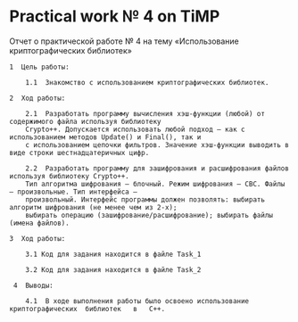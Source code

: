 # Practical work № 4 on TiMP

Отчет о практической работе № 4 на тему «Использование криптографических библиотек»

    1  Цель работы:
        
        1.1  Знакомство с использованием криптографических библиотек. 
    
    2  Ход работы:
        
        2.1  Разработать программу вычисления хэш-функции (любой) от содержимого файла используя библиотеку 
        Crypto++. Допускается использовать любой подход — как с использованием методов Update() и Final(), так и 
        с использованием цепочки фильтров. Значение хэш-функции выводить в виде строки шестнадцатеричных цифр. 
        
        2.2  Разработать программу для зашифрования и расшифрования файлов используя библиотеку Crypto++. 
        Тип алгоритма шифрования — блочный. Режим шифрования — CBC. Файлы — произвольные. Тип интерфейса — 
        произвольный. Интерфейс программы должен позволять: выбирать алгоритм шифрования (не менее чем из 2-х); 
        выбирать операцию (зашифрование/расшифрование); выбирать файлы (имена файлов).
    
    3  Ход работы:
        
        3.1 Код для задания находится в файле Task_1
        
        3.2 Код для задания находится в файле Task_2
            
     4  Выводы:
        
        4.1  В ходе выполнения работы было освоено использование криптографических	библиотек	в	С++.

        
   
